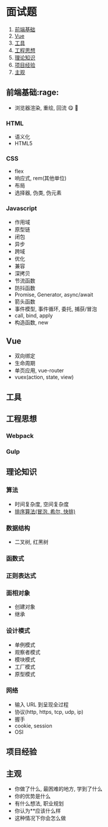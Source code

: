# 面试题

1. [前端基础](#basic)
1. [Vue](#vue)
1. [工具](#tools)
1. [工程思想](#engineering)
1. [理论知识](#theory)
1. [项目经验](#experience)
1. [主观](#subjective)

<h2 id="basic">前端基础:rage:</h2>

- 浏览器渲染, 重绘, 回流 :yum:
  :100:

### HTML

- 语义化
- HTML5

### CSS

- flex
- 响应式, rem(其他单位)
- 布局
- 选择器, 伪类, 伪元素

### Javascript

- 作用域
- 原型链
- 闭包
- 异步
- 跨域
- 优化
- 兼容
- 深拷贝
- 节流函数
- 防抖函数
- Promise, Generator, async/await
- 箭头函数
- 事件模型, 事件循环, 委托, 捕获/冒泡
- call, bind, apply
- 构造函数, new

<h2 id="vue">Vue</h2>

- 双向绑定
- 生命周期
- 单页应用, vue-router
- vuex(action, state, view)

<h2 id="tools">工具</h2>

<h2 id="engineering">工程思想</h2>

### Webpack

### Gulp

<h2 id="theory">理论知识</h2>

### 算法

- 时间复杂度, 空间复杂度
- [排序算法(冒泡, 希尔, 快排)](/src/algorithm/index.md#sort)

### 数据结构

- 二叉树, 红黑树

### 函数式

### 正则表达式

### 面相对象

- 创建对象
- 继承

### 设计模式

- 单例模式
- 观察者模式
- 模块模式
- 工厂模式
- 原型模式

### 网络

- 输入 URL 到呈现全过程
- 协议(http, https, tcp, udp, ip)
- 握手
- cookie, session
- OSI

<h2 id="experience">项目经验</h2>

<h2 id="subjective">主观</h2>

- 你做了什么, 最困难的地方, 学到了什么
- 你的优势是什么
- 有什么想法, 职业规划
- 你认为\*\*应该什么样
- 这种情况下你会怎么做
